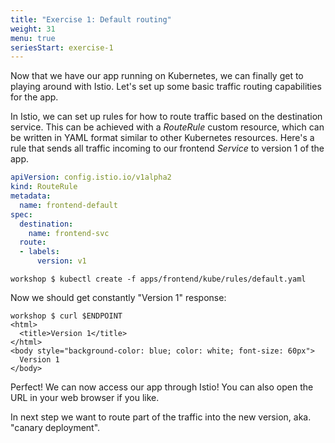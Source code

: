 ```yaml
---
title: "Exercise 1: Default routing"
weight: 31
menu: true
seriesStart: exercise-1
---
```


Now that we have our app running on Kubernetes, we can finally get to playing around with Istio. Let's set up some basic traffic routing capabilities for the app.

In Istio, we can set up rules for how to route traffic based on the destination service. This can be achieved with a _RouteRule_ custom resource, which can be written in YAML format similar to other Kubernetes resources. Here's a rule that sends all traffic incoming to our frontend _Service_ to version 1 of the app.

```yaml
apiVersion: config.istio.io/v1alpha2
kind: RouteRule
metadata:
  name: frontend-default
spec:
  destination:
    name: frontend-svc
  route:
  - labels:
      version: v1
```

```shell
workshop $ kubectl create -f apps/frontend/kube/rules/default.yaml
```

Now we should get constantly "Version 1" response:

```shell
workshop $ curl $ENDPOINT
<html>
  <title>Version 1</title>
</html>
<body style="background-color: blue; color: white; font-size: 60px">
  Version 1
</body>
```

Perfect! We can now access our app through Istio! You can also open the URL in your web browser if you like.

In next step we want to route part of the traffic into the new version, aka. "canary deployment".